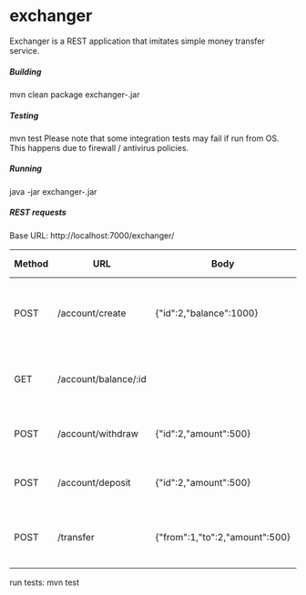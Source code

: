 # exchanger

Exchanger is a REST application that imitates simple money transfer service.

##### Building
mvn clean package
exchanger-<version>.jar

##### Testing
mvn test
Please note that some integration tests may fail if run from OS.
This happens due to firewall / antivirus policies.

##### Running
java -jar exchanger-<version>.jar

##### REST requests
Base URL: http://localhost:7000/exchanger/

| Method | URL                  | Body                           | Description                                             | Success Response |
|--------|----------------------|--------------------------------|---------------------------------------------------------|------------------|
| POST   | /account/create      | {"id":2,"balance":1000}        | Creates an account with specified balance, 0 if omitted | Status: 200      |
| GET    | /account/balance/:id |                                | Get balance for an account with specified id            | Body: "1000"     |
| POST   | /account/withdraw    | {"id":2,"amount":500}          | Decrease balance of specified account                   | Status: 200      |
| POST   | /account/deposit     | {"id":2,"amount":500}          | Increase balance of specified account                   | Status: 200      |
| POST   | /transfer            | {"from":1,"to":2,"amount":500} | Transfer money from one account to another              | Status: 200      |

run tests: mvn test